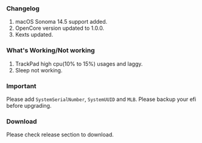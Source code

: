 ### Changelog

1.  macOS Sonoma 14.5 support added.
2.  OpenCore version updated to 1.0.0.
3.  Kexts updated.

### What's Working/Not working

1.  TrackPad high cpu(10% to 15%) usages and laggy.
2.  Sleep not working.

### Important

Please add `SystemSerialNumber`, `SystemUUID` and `MLB`.
Please backup your efi before upgrading.

### Download

Please check release section to download.
